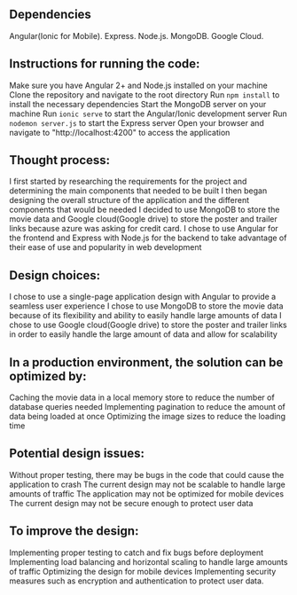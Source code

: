 ## Dependencies
Angular(Ionic for Mobile).
Express.
Node.js.
MongoDB.
Google Cloud.



## Instructions for running the code:

Make sure you have Angular 2+ and Node.js installed on your machine
Clone the repository and navigate to the root directory
Run `npm install` to install the necessary dependencies
Start the MongoDB server on your machine
Run `ionic serve` to start the Angular/Ionic development server
Run  `nodemon server.js` to start the Express server
Open your browser and navigate to "http://localhost:4200" to access the application


## Thought process:

I first started by researching the requirements for the project and determining the main components that needed to be built
I then began designing the overall structure of the application and the different components that would be needed
I decided to use MongoDB to store the movie data and Google cloud(Google drive) to store the poster and trailer links because azure was asking for credit card.
I chose to use Angular for the frontend and Express with Node.js for the backend to take advantage of their ease of use and popularity in web development

## Design choices:

I chose to use a single-page application design with Angular to provide a seamless user experience
I chose to use MongoDB to store the movie data because of its flexibility and ability to easily handle large amounts of data
I chose to use Google cloud(Google drive) to store the poster and trailer links in order to easily handle the large amount of data and allow for scalability

## In a production environment, the solution can be optimized by:

Caching the movie data in a local memory store to reduce the number of database queries needed
Implementing pagination to reduce the amount of data being loaded at once
Optimizing the image sizes to reduce the loading time

## Potential design issues:

Without proper testing, there may be bugs in the code that could cause the application to crash
The current design may not be scalable to handle large amounts of traffic
The application may not be optimized for mobile devices
The current design may not be secure enough to protect user data

## To improve the design:

Implementing proper testing to catch and fix bugs before deployment
Implementing load balancing and horizontal scaling to handle large amounts of traffic
Optimizing the design for mobile devices
Implementing security measures such as encryption and authentication to protect user data.
